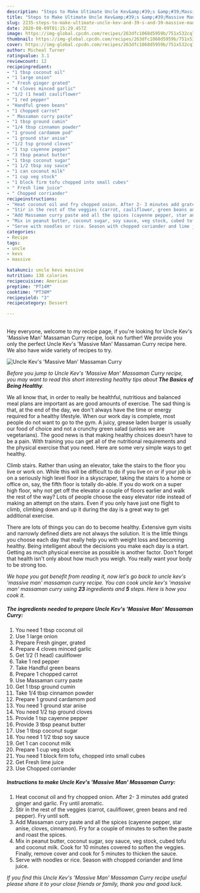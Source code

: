 ```yaml
---
description: "Steps to Make Ultimate Uncle Kev&amp;#39;s &amp;#39;Massive Man&amp;#39; Massaman Curry"
title: "Steps to Make Ultimate Uncle Kev&amp;#39;s &amp;#39;Massive Man&amp;#39; Massaman Curry"
slug: 2235-steps-to-make-ultimate-uncle-kev-and-39-s-and-39-massive-man-and-39-massaman-curry
date: 2020-08-09T01:15:29.457Z
image: https://img-global.cpcdn.com/recipes/263dfc1068d5959b/751x532cq70/uncle-kevs-massive-man-massaman-curry-recipe-main-photo.jpg
thumbnail: https://img-global.cpcdn.com/recipes/263dfc1068d5959b/751x532cq70/uncle-kevs-massive-man-massaman-curry-recipe-main-photo.jpg
cover: https://img-global.cpcdn.com/recipes/263dfc1068d5959b/751x532cq70/uncle-kevs-massive-man-massaman-curry-recipe-main-photo.jpg
author: Micheal Turner
ratingvalue: 3.1
reviewcount: 12
recipeingredient:
- "1 tbsp coconut oil"
- "1 large onion"
- " Fresh ginger grated"
- "4 cloves minced garlic"
- "1/2 (1 head) cauliflower"
- "1 red pepper"
- "Handful green beans"
- "1 chopped carrot"
- " Massaman curry paste"
- "1 tbsp ground cumin"
- "1/4 tbsp cinnamon powder"
- "1 ground cardamom pod"
- "1 ground star anise"
- "1/2 tsp ground cloves"
- "1 tsp cayenne pepper"
- "3 tbsp peanut butter"
- "1 tbsp coconut sugar"
- "1 1/2 tbsp soy sauce"
- "1 can coconut milk"
- "1 cup veg stock"
- "1 block firm tofu chopped into small cubes"
- " Fresh lime juice"
- " Chopped corriander"
recipeinstructions:
- "Heat coconut oil and fry chopped onion. After 2- 3 minutes add grated ginger and garlic. Fry until aromatic."
- "Stir in the rest of the veggies (carrot, cauliflower, green beans and red pepper). Fry until soft."
- "Add Massaman curry paste and all the spices (cayenne pepper, star anise, cloves, cinnamon). Fry for a couple of minutes to soften the paste and roast the spices."
- "Mix in peanut butter, coconut sugar, soy sauce, veg stock, cubed tofu and coconut milk. Cook for 10 minutes covered to soften the veggies. Finally, remove cover and cook for 5 minutes to thicken the sauce."
- "Serve with noodles or rice. Season with chopped coriander and lime juice."
categories:
- Recipe
tags:
- uncle
- kevs
- massive

katakunci: uncle kevs massive 
nutrition: 138 calories
recipecuisine: American
preptime: "PT14M"
cooktime: "PT38M"
recipeyield: "3"
recipecategory: Dessert

---
```

<br>
Hey everyone, welcome to my recipe page, if you're looking for Uncle Kev&#39;s &#39;Massive Man&#39; Massaman Curry recipe, look no further! We provide you only the perfect Uncle Kev&#39;s &#39;Massive Man&#39; Massaman Curry recipe here. We also have wide variety of recipes to try.
<br>


![Uncle Kev&#39;s &#39;Massive Man&#39; Massaman Curry](https://img-global.cpcdn.com/recipes/263dfc1068d5959b/751x532cq70/uncle-kevs-massive-man-massaman-curry-recipe-main-photo.jpg)

<i>Before you jump to Uncle Kev&#39;s &#39;Massive Man&#39; Massaman Curry recipe, you may want to read this short interesting healthy tips about <strong>The Basics of Being Healthy</strong>.</i>

We all know that, in order to really be healthful, nutritious and balanced meal plans are important as are good amounts of exercise. The sad thing is that, at the end of the day, we don't always have the time or energy required for a healthy lifestyle. When our work day is complete, most people do not want to go to the gym. A juicy, grease laden burger is usually our food of choice and not a crunchy green salad (unless we are vegetarians). The good news is that making healthy choices doesn’t have to be a pain. With training you can get all of the nutritional requirements and the physical exercise that you need. Here are some very simple ways to get healthy.

Climb stairs. Rather than using an elevator, take the stairs to the floor you live or work on. While this will be difficult to do if you live on or if your job is on a seriously high level floor in a skyscraper, taking the stairs to a home or office on, say, the fifth floor is totally do-able. If you do work on a super high floor, why not get off the elevator a couple of floors earlier and walk the rest of the way? Lots of people choose the easy elevator ride instead of making an attempt on the stairs. Even if you only have just one flight to climb, climbing down and up it during the day is a great way to get additional exercise. 

There are lots of things you can do to become healthy. Extensive gym visits and narrowly defined diets are not always the solution. It is the little things you choose each day that really help you with weight loss and becoming healthy. Being intelligent about the decisions you make each day is a start. Getting as much physical exercise as possible is another factor. Don't forget that health isn't only about how much you weigh. You really want your body to be strong too. 


<i>We hope you got benefit from reading it, now let's go back to uncle kev&#39;s &#39;massive man&#39; massaman curry recipe. You can cook uncle kev&#39;s &#39;massive man&#39; massaman curry using <strong>23</strong> ingredients and <strong>5</strong> steps. Here is how you cook it.
</i>

##### The ingredients needed to prepare Uncle Kev&#39;s &#39;Massive Man&#39; Massaman Curry:

1. You need 1 tbsp coconut oil
1. Use 1 large onion
1. Prepare  Fresh ginger, grated
1. Prepare 4 cloves minced garlic
1. Get 1/2 (1 head) cauliflower
1. Take 1 red pepper
1. Take Handful green beans
1. Prepare 1 chopped carrot
1. Use  Massaman curry paste
1. Get 1 tbsp ground cumin
1. Take 1/4 tbsp cinnamon powder
1. Prepare 1 ground cardamom pod
1. You need 1 ground star anise
1. You need 1/2 tsp ground cloves
1. Provide 1 tsp cayenne pepper
1. Provide 3 tbsp peanut butter
1. Use 1 tbsp coconut sugar
1. You need 1 1/2 tbsp soy sauce
1. Get 1 can coconut milk
1. Prepare 1 cup veg stock
1. You need 1 block firm tofu, chopped into small cubes
1. Get  Fresh lime juice
1. Use  Chopped corriander


##### Instructions to make Uncle Kev&#39;s &#39;Massive Man&#39; Massaman Curry:

1. Heat coconut oil and fry chopped onion. After 2- 3 minutes add grated ginger and garlic. Fry until aromatic.
1. Stir in the rest of the veggies (carrot, cauliflower, green beans and red pepper). Fry until soft.
1. Add Massaman curry paste and all the spices (cayenne pepper, star anise, cloves, cinnamon). Fry for a couple of minutes to soften the paste and roast the spices.
1. Mix in peanut butter, coconut sugar, soy sauce, veg stock, cubed tofu and coconut milk. Cook for 10 minutes covered to soften the veggies. Finally, remove cover and cook for 5 minutes to thicken the sauce.
1. Serve with noodles or rice. Season with chopped coriander and lime juice.


<i>If you find this Uncle Kev&#39;s &#39;Massive Man&#39; Massaman Curry recipe useful please share it to your close friends or family, thank you and good luck.</i>
